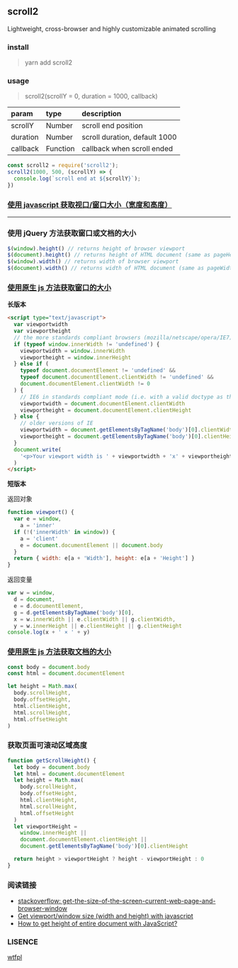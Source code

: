 ## scroll2

Lightweight, cross-browser and highly customizable animated scrolling

### install

>yarn add scroll2

### usage

>scroll2(scrollY = 0, duration = 1000, callback)

|param|type|description|
|:----|:----|:----|
|scrollY|Number|scroll end position|
|duration|Number|scroll duration, default 1000|
|callback|Function|callback when scroll ended|

```js
const scroll2 = require('scroll2');
scroll2(1000, 500, (scrollY) => {
  console.log(`scroll end at ${scrollY}`);
})
```

### [使用 javascript 获取视口/窗口大小（宽度和高度）](https://andylangton.co.uk/blog/development/get-viewportwindow-size-width-and-height-javascript)

----

### 使用 jQuery 方法获取窗口或文档的大小

```js
$(window).height() // returns height of browser viewport
$(document).height() // returns height of HTML document (same as pageHeight in screenshot)
$(window).width() // returns width of browser viewport
$(document).width() // returns width of HTML document (same as pageWidth in screenshot)
```

### [使用原生 js 方法获取窗口的大小](http://andylangton.co.uk/articles/javascript/get-viewport-size-javascript/)

**长版本**

```html
<script type="text/javascript">
  var viewportwidth
  var viewportheight
  // the more standards compliant browsers (mozilla/netscape/opera/IE7) use window.innerWidth and window.innerHeight
  if (typeof window.innerWidth != 'undefined') {
    viewportwidth = window.innerWidth
    viewportheight = window.innerHeight
  } else if (
    typeof document.documentElement != 'undefined' &&
    typeof document.documentElement.clientWidth != 'undefined' &&
    document.documentElement.clientWidth != 0
  ) {
    // IE6 in standards compliant mode (i.e. with a valid doctype as the first line in the document)
    viewportwidth = document.documentElement.clientWidth
    viewportheight = document.documentElement.clientHeight
  } else {
    // older versions of IE
    viewportwidth = document.getElementsByTagName('body')[0].clientWidth
    viewportheight = document.getElementsByTagName('body')[0].clientHeight
  }
  document.write(
    '<p>Your viewport width is ' + viewportwidth + 'x' + viewportheight + '</p>'
  )
</script>
```

**短版本**

返回对象

```js
function viewport() {
  var e = window,
    a = 'inner'
  if (!('innerWidth' in window)) {
    a = 'client'
    e = document.documentElement || document.body
  }
  return { width: e[a + 'Width'], height: e[a + 'Height'] }
}
```

返回变量

```js
var w = window,
  d = document,
  e = d.documentElement,
  g = d.getElementsByTagName('body')[0],
  x = w.innerWidth || e.clientWidth || g.clientWidth,
  y = w.innerHeight || e.clientHeight || g.clientHeight
console.log(x + ' × ' + y)
```

### [使用原生 js 方法获取文档的大小](http://andylangton.co.uk/articles/javascript/get-viewport-size-javascript/)

```js
const body = document.body
const html = document.documentElement

let height = Math.max(
  body.scrollHeight,
  body.offsetHeight,
  html.clientHeight,
  html.scrollHeight,
  html.offsetHeight
)
```

### 获取页面可滚动区域高度

```js
function getScrollHeight() {
  let body = document.body
  let html = document.documentElement
  let height = Math.max(
    body.scrollHeight,
    body.offsetHeight,
    html.clientHeight,
    html.scrollHeight,
    html.offsetHeight
  )
  let viewportHeight =
    window.innerHeight ||
    document.documentElement.clientHeight ||
    document.getElementsByTagName('body')[0].clientHeight

  return height > viewportHeight ? height - viewportHeight : 0
}
```


### 阅读链接

* [stackoverflow: get-the-size-of-the-screen-current-web-page-and-browser-window](https://stackoverflow.com/questions/3437786/get-the-size-of-the-screen-current-web-page-and-browser-window)
* [Get viewport/window size (width and height) with javascript](https://andylangton.co.uk/blog/development/get-viewportwindow-size-width-and-height-javascript)
* [How to get height of entire document with JavaScript?
  ](https://stackoverflow.com/questions/1145850/how-to-get-height-of-entire-document-with-javascript)

### LISENCE

[wtfpl](http://www.wtfpl.net/)
